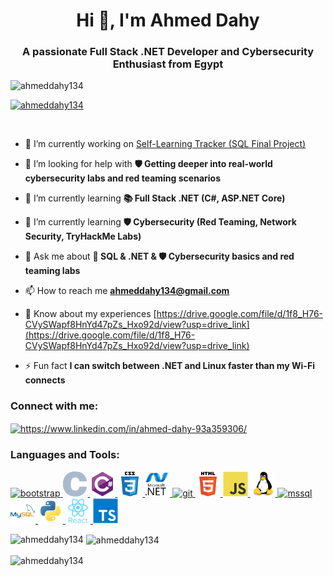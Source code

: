 <h1 align="center">Hi 👋, I'm Ahmed Dahy</h1>
<h3 align="center">A passionate Full Stack .NET Developer and Cybersecurity Enthusiast from Egypt</h3>

<p align="left"> <img src="https://komarev.com/ghpvc/?username=ahmeddahy134&label=Profile%20views&color=0e75b6&style=flat" alt="ahmeddahy134" /> </p>

<p align="left"> <a href="https://github.com/ryo-ma/github-profile-trophy"><img src="https://github-profile-trophy.vercel.app/?username=ahmeddahy134" alt="ahmeddahy134" /></a> </p>

<p align="left"> <a href="https://twitter.com/" target="blank"><img src="https://img.shields.io/twitter/follow/?logo=twitter&style=for-the-badge" alt="" /></a> </p>

- 🔭 I’m currently working on [Self-Learning Tracker (SQL Final Project)](https://github.com/ahmeddahy134/ITI_DB_Project)

- 🤝 I’m looking for help with **🛡️ Getting deeper into real-world cybersecurity labs and red teaming scenarios**

- 🌱 I’m currently learning **📚 Full Stack .NET (C#, ASP.NET Core)**

- 🌱 I’m currently learning **🛡️ Cybersecurity (Red Teaming, Network Security, TryHackMe Labs)**

- 💬 Ask me about **🧩 SQL & .NET & 🛡️ Cybersecurity basics and red teaming labs**

- 📫 How to reach me **ahmeddahy134@gmail.com**

- 📄 Know about my experiences [https://drive.google.com/file/d/1f8_H76-CVySWapf8HnYd47pZs_Hxo92d/view?usp=drive_link](https://drive.google.com/file/d/1f8_H76-CVySWapf8HnYd47pZs_Hxo92d/view?usp=drive_link)

- ⚡ Fun fact **I can switch between .NET and Linux faster than my Wi-Fi connects**

<h3 align="left">Connect with me:</h3>
<p align="left">
<a href="https://linkedin.com/in/https://www.linkedin.com/in/ahmed-dahy-93a359306/" target="blank"><img align="center" src="https://user-images.githubusercontent.com/74038190/235294012-0a55e343-37ad-4b0f-924f-c8431d9d2483.gif" alt="https://www.linkedin.com/in/ahmed-dahy-93a359306/" height="30" width="40" /></a>
</p>

<h3 align="left">Languages and Tools:</h3>
<p align="left"> <a href="https://getbootstrap.com" target="_blank" rel="noreferrer"> <img src="https://user-images.githubusercontent.com/74038190/212280805-9bcb336b-8c55-46a8-abf8-ff286ab55472.gif" alt="bootstrap" width="40" height="40"/> </a> <a href="https://www.cprogramming.com/" target="_blank" rel="noreferrer"> <img src="https://raw.githubusercontent.com/devicons/devicon/master/icons/c/c-original.svg" alt="c" width="40" height="40"/> </a> <a href="https://www.w3schools.com/cs/" target="_blank" rel="noreferrer"> <img src="https://raw.githubusercontent.com/devicons/devicon/master/icons/csharp/csharp-original.svg" alt="csharp" width="40" height="40"/> </a> <a href="https://www.w3schools.com/css/" target="_blank" rel="noreferrer"> <img src="https://raw.githubusercontent.com/devicons/devicon/master/icons/css3/css3-original-wordmark.svg" alt="css3" width="40" height="40"/> </a> <a href="https://dotnet.microsoft.com/" target="_blank" rel="noreferrer"> <img src="https://raw.githubusercontent.com/devicons/devicon/master/icons/dot-net/dot-net-original-wordmark.svg" alt="dotnet" width="40" height="40"/> </a> <a href="https://git-scm.com/" target="_blank" rel="noreferrer"> <img src="https://www.vectorlogo.zone/logos/git-scm/git-scm-icon.svg" alt="git" width="40" height="40"/> </a> <a href="https://www.w3.org/html/" target="_blank" rel="noreferrer"> <img src="https://raw.githubusercontent.com/devicons/devicon/master/icons/html5/html5-original-wordmark.svg" alt="html5" width="40" height="40"/> </a> <a href="https://developer.mozilla.org/en-US/docs/Web/JavaScript" target="_blank" rel="noreferrer"> <img src="https://raw.githubusercontent.com/devicons/devicon/master/icons/javascript/javascript-original.svg" alt="javascript" width="40" height="40"/> </a> <a href="https://www.linux.org/" target="_blank" rel="noreferrer"> <img src="https://raw.githubusercontent.com/devicons/devicon/master/icons/linux/linux-original.svg" alt="linux" width="40" height="40"/> </a> <a href="https://www.microsoft.com/en-us/sql-server" target="_blank" rel="noreferrer"> <img src="https://www.svgrepo.com/show/303229/microsoft-sql-server-logo.svg" alt="mssql" width="40" height="40"/> </a> <a href="https://www.mysql.com/" target="_blank" rel="noreferrer"> <img src="https://raw.githubusercontent.com/devicons/devicon/master/icons/mysql/mysql-original-wordmark.svg" alt="mysql" width="40" height="40"/> </a> <a href="https://www.python.org" target="_blank" rel="noreferrer"> <img src="https://raw.githubusercontent.com/devicons/devicon/master/icons/python/python-original.svg" alt="python" width="40" height="40"/> </a> <a href="https://reactjs.org/" target="_blank" rel="noreferrer"> <img src="https://raw.githubusercontent.com/devicons/devicon/master/icons/react/react-original-wordmark.svg" alt="react" width="40" height="40"/> </a> <a href="https://www.typescriptlang.org/" target="_blank" rel="noreferrer"> <img src="https://raw.githubusercontent.com/devicons/devicon/master/icons/typescript/typescript-original.svg" alt="typescript" width="40" height="40"/> </a> </p>

<p><img align="left" src="https://github-readme-stats.vercel.app/api/top-langs?username=ahmeddahy134&show_icons=true&locale=en&layout=compact" alt="ahmeddahy134" /></p>

<p>&nbsp;<img align="center" src="https://github-readme-stats.vercel.app/api?username=ahmeddahy134&show_icons=true&locale=en" alt="ahmeddahy134" /></p>

<p><img align="center" src="https://github-readme-streak-stats.herokuapp.com/?user=ahmeddahy134&" alt="ahmeddahy134" /></p>
